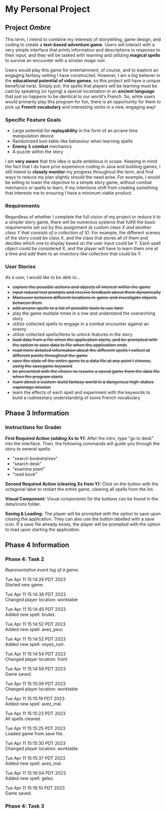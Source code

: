 # My Personal Project

## Project *Ombre*

This term, I intend to combine my interests of storytelling,
game design, and coding to create a **text-based adventure
game**. Users will interact with a very simple interface that
prints information and descriptions in response to their
input, and they will be tasked with learning and utilizing
**magical spells** to survive an encounter with a sinister *mage noir*. 

Users would play this game for entertainment, of course, and
to explore an engaging fantasy setting I have constructed.
However, I am a big believer in the **educational potential of 
video games**, so this project will have a unique beneficial 
twist. Simply put, the spells that players will be learning
must be cast by speaking (or typing) a special incantation in
an **ancient language** that just so happens to be identical to
our world's French. So, while users would 
primarily play this program for fun, there is an opportunity
for them to pick up **French vocabulary** and interesting verbs
in a new, engaging way!

### Specific Feature Goals
- Large potential for **replayability** in the form of an arcane time manipulation device
- Randomized loot-table-like behaviour when learning spells
- **Enemy** & **combat** mechanics
- A puzzle within the story

I am **very aware** that this idea is quite ambitious in scope. 
Keeping in mind the fact that I do have prior experience
coding in Java and building games, I still intend to **closely
monitor** my progress throughout the term, and find ways to
reduce my plan slightly should the need arise. For example, I 
would be willing to lower the objective to a simple story game,
without combat mechanics or spells to learn, if my intentions
shift from creating something that interests me to ensuring I
have a minimum viable product. 

### Requirements
Regardless of whether I complete the full vision of my project 
or reduce it to a simpler story game, there will be numerous
systems that fulfill the basic requirements set out
by this assignment *(a custom class X and another class Y that 
consists of a collection of X)*. For
example, the different scenes of the story could be class X, and
the class that stores all of them and decides which one to display
based on the user input could be Y. Each spell object could be
considered X, and the player will have to learn them one at a time
and add them to an inventory-like collection that could be Y. 


### User Stories
*As a user, I would like to be able to...*

- ~~explore the possible actions and objects of interest within the game~~
- ~~input natural text prompts and receive feedback about them dynamically~~
- ~~Maneuver between different locations in-game and investigate objects between them~~
- ~~add arcane spells to a list of possible tools to use later~~
- play the game multiple times in a row and understand the overarching story
- utilize collected spells to engage in a combat encounter against an enemy
- utilize collected spells/items to unlock features in the story
- ~~load data from a file when the application starts, and be prompted with the option to save data to file when the application ends~~
- ~~read more detailed information about the different spells I collect at different points throughout the game~~
- ~~save the state of the entire game to a data file at any point I choose, using the savegame keyword~~
- ~~be presented with the choice to resume a saved game from the data file when the program starts~~
- ~~learn about a custom-build fantasy world in a dangerous high-stakes espionage mission~~
- learn the effects of each spell and experiment with the keywords to build a rudimentary understanding
  of some French vocabulary

## Phase 3 Information

### Instructions for Grader

**First Required Action (adding Xs to Y):** After the intro, type "go to desk" into the interface. Then, the following 
commands will guide you through the story to several spells:
- "search bookshelves"
- "search desk"
- "examine plant"
- "read book"

**Second Required Action (clearing Xs from Y):** Click on the button with the 
octagonal label to restart the entire game, clearing all spells from the list.

**Visual Component:** Visual components for the buttons can be found in the data/icons folder.

**Saving & Loading:** The player will be prompted with the option
to save upon closing the application. They can also use the button
labelled with a save icon. If a save file already exists, the player
will be prompted with the option to load upon starting the application.

## Phase 4 Information

### Phase 4: Task 2
*Representative event log of a game.*

Tue Apr 11 15:14:26 PDT 2023\
Started new game.

Tue Apr 11 15:14:38 PDT 2023\
Changed player location: worktable

Tue Apr 11 15:14:45 PDT 2023\
Added new spell: brulez.

Tue Apr 11 15:14:52 PDT 2023\
Added new spell: avez_peur.

Tue Apr 11 15:14:52 PDT 2023\
Added new spell: voyez_noir.

Tue Apr 11 15:14:54 PDT 2023\
Changed player location: front

Tue Apr 11 15:14:59 PDT 2023\
Game saved.

Tue Apr 11 15:15:09 PDT 2023\
Changed player location: worktable

Tue Apr 11 15:15:19 PDT 2023\
Added new spell: avez_mal.

Tue Apr 11 15:15:23 PDT 2023\
All spells cleared.

Tue Apr 11 15:15:25 PDT 2023\
Loaded game from save file.

Tue Apr 11 15:15:30 PDT 2023\
Changed player location: worktable

Tue Apr 11 15:15:37 PDT 2023\
Added new spell: avez_mal.

Tue Apr 11 15:16:04 PDT 2023\
Added new spell: gelez.

Tue Apr 11 15:16:10 PDT 2023\
Game saved.

### Phase 4: Task 3

